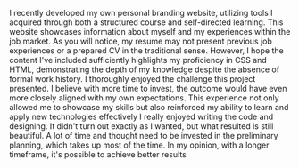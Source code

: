 I recently developed my own personal branding website, utilizing tools I acquired through both a structured course and self-directed learning. This website showcases information about myself and my experiences within the job market. As you will notice, my resume may not present previous job experiences or a prepared CV in the traditional sense. However, I hope the content I've included sufficiently highlights my proficiency in CSS and HTML, demonstrating the depth of my knowledge despite the absence of formal work history. I thoroughly enjoyed the challenge this project presented. I believe with more time to invest, the outcome would have even more closely aligned with my own expectations. This experience not only allowed me to showcase my skills but also reinforced my ability to learn and apply new technologies effectively
I really enjoyed writing the code and designing. It didn't turn out exactly as I wanted, but what resulted is still beautiful. A lot of time and thought need to be invested in the preliminary planning, which takes up most of the time. In my opinion, with a longer timeframe, it's possible to achieve better results
